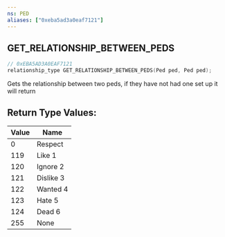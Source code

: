 ```yaml
---
ns: PED
aliases: ["0xeba5ad3a0eaf7121"]
---
```

## GET_RELATIONSHIP_BETWEEN_PEDS

```c
// 0xEBA5AD3A0EAF7121
relationship_type GET_RELATIONSHIP_BETWEEN_PEDS(Ped ped, Ped ped);
```

Gets the relationship between two peds, if they have not had one set up it will return

## Return Type Values:
| Value | Name |
| --- | --- |
| 0 | Respect |
| 119 | Like 1 |
| 120 | Ignore 2 |
| 121 | Dislike 3 |
| 122 | Wanted 4 |
| 123 | Hate 5 |
| 124 | Dead 6 |
| 255 | None |

